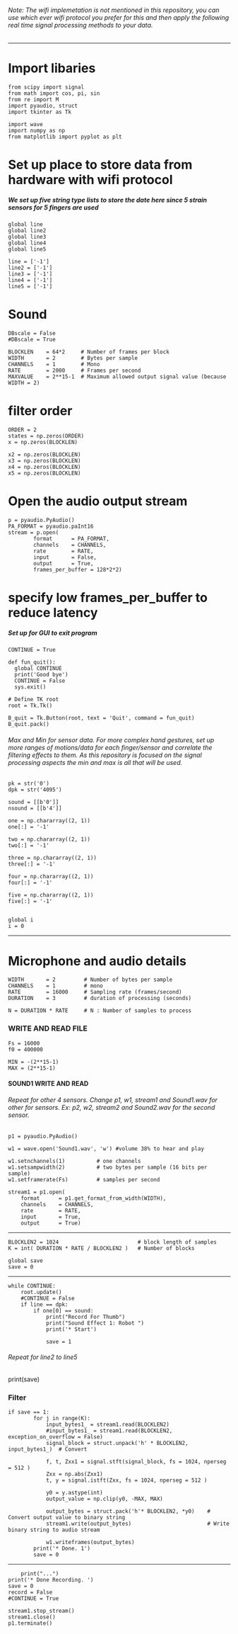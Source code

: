 ###### Note: The wifi implemetation is not mentioned in this repository, you can use which ever wifi protocol you prefer for this and then apply the following real time signal processing methods to your data.
***
# Import libaries 
    from scipy import signal
    from math import cos, pi, sin
    from re import M
    import pyaudio, struct
    import tkinter as Tk  
    
    import wave
    import numpy as np
    from matplotlib import pyplot as plt

# Set up place to store data from hardware with wifi protocol
##### We set up five string type lists to store the date here since 5 strain sensors for 5 fingers are used
    global line
    global line2
    global line3
    global line4
    global line5
    
    line = ['-1']
    line2 = ['-1']
    line3 = ['-1']
    line4 = ['-1']
    line5 = ['-1']
    
# Sound 
    DBscale = False
    #DBscale = True
    
    BLOCKLEN    = 64*2     # Number of frames per block
    WIDTH       = 2        # Bytes per sample
    CHANNELS    = 1        # Mono
    RATE        = 2000     # Frames per second
    MAXVALUE    = 2**15-1  # Maximum allowed output signal value (because WIDTH = 2)


# filter order
    ORDER = 2  
    states = np.zeros(ORDER)
    x = np.zeros(BLOCKLEN)
    
    x2 = np.zeros(BLOCKLEN)
    x3 = np.zeros(BLOCKLEN)
    x4 = np.zeros(BLOCKLEN)
    x5 = np.zeros(BLOCKLEN)

# Open the audio output stream
    p = pyaudio.PyAudio()
    PA_FORMAT = pyaudio.paInt16
    stream = p.open(
            format      = PA_FORMAT,
            channels    = CHANNELS,
            rate        = RATE,
            input       = False,
            output      = True,
            frames_per_buffer = 128*2*2)
# specify low frames_per_buffer to reduce latency

##### Set up for GUI to exit program
    CONTINUE = True
    
    def fun_quit():
      global CONTINUE
      print('Good bye')
      CONTINUE = False
      sys.exit()
    
    # Define TK root
    root = Tk.Tk()
    
    B_quit = Tk.Button(root, text = 'Quit', command = fun_quit)
    B_quit.pack()

###### Max and Min for sensor data. For more complex hand gestures, set up more ranges of motions/data for each finger/sensor and correlate the filtering effects to them. As this repository is focused on the signal processing aspects the min and max is all that will be used. 
    pk = str('0')
    dpk = str('4095')
    
    sound = [[b'0']]
    nsound = [[b'4']] 
    
    one = np.chararray((2, 1))
    one[:] = '-1'
    
    two = np.chararray((2, 1))
    two[:] = '-1'
    
    three = np.chararray((2, 1))
    three[:] = '-1'
    
    four = np.chararray((2, 1))
    four[:] = '-1'
    
    five = np.chararray((2, 1))
    five[:] = '-1'
    
    
    global i
    i = 0
***
# Microphone and audio details
    WIDTH       = 2         # Number of bytes per sample
    CHANNELS    = 1         # mono
    RATE        = 16000     # Sampling rate (frames/second)
    DURATION    = 3         # duration of processing (seconds)
    
    N = DURATION * RATE     # N : Number of samples to process

### WRITE AND READ FILE 

    Fs = 16000
    f0 = 400000
    
    MIN = -(2**15-1)
    MAX = (2**15-1)

#### SOUND1 WRITE AND READ 
###### Repeat for other 4 sensors. Change p1, w1, stream1 and Sound1.wav for other for sensors. Ex: p2, w2, stream2 and Sound2.wav for the second sensor. 

    p1 = pyaudio.PyAudio()
    
    w1 = wave.open('Sound1.wav', 'w') #volume 38% to hear and play
    
    w1.setnchannels(1)			# one channels 
    w1.setsampwidth(2)			# two bytes per sample (16 bits per sample)
    w1.setframerate(Fs)			# samples per second
    
    stream1 = p1.open(
        format      = p1.get_format_from_width(WIDTH),
        channels    = CHANNELS,
        rate        = RATE,
        input       = True,
        output      = True)
***
    BLOCKLEN2 = 1024                         # block length of samples
    K = int( DURATION * RATE / BLOCKLEN2 )   # Number of blocks
    
    global save
    save = 0
***
    while CONTINUE:
        root.update()
        #CONTINUE = False
        if line == dpk:
            if one[0] == sound: 
                print("Record For Thumb")
                print("Sound Effect 1: Robot ")
                print('* Start')
    
                save = 1

###### Repeat for line2 to line5
 print(save)

### Filter
    if save == 1:
            for j in range(K):
                input_bytes1_ = stream1.read(BLOCKLEN2)
                #input_bytes1_ = stream1.read(BLOCKLEN2, exception_on_overflow = False)
                signal_block = struct.unpack('h' * BLOCKLEN2, input_bytes1_)  # Convert
        
                f, t, Zxx1 = signal.stft(signal_block, fs = 1024, nperseg = 512 )
                Zxx = np.abs(Zxx1)
                t, y = signal.istft(Zxx, fs = 1024, nperseg = 512 )
            
                y0 = y.astype(int) 
                output_value = np.clip(y0, -MAX, MAX)

                output_bytes = struct.pack('h'* BLOCKLEN2, *y0)    # Convert output value to binary string 
                stream1.write(output_bytes)                        # Write binary string to audio stream
            
                w1.writeframes(output_bytes)   
            print('* Done. 1')
            save = 0
***
        print("...") 
    print('* Done Recording. ')
    save = 0
    record = False
    #CONTINUE = True
    
    stream1.stop_stream()
    stream1.close()
    p1.terminate()   

